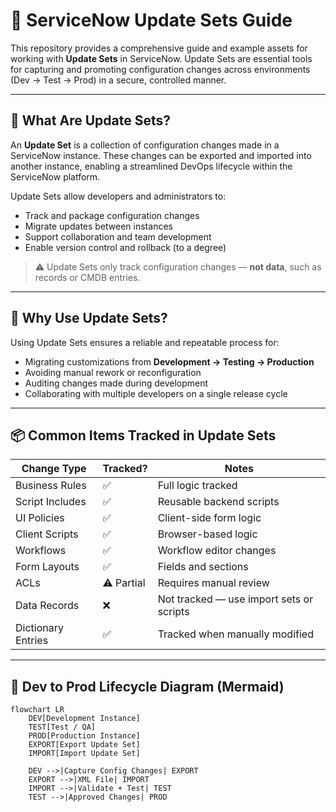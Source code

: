 # 🚀 ServiceNow Update Sets Guide

This repository provides a comprehensive guide and example assets for working with **Update Sets** in ServiceNow. Update Sets are essential tools for capturing and promoting configuration changes across environments (Dev → Test → Prod) in a secure, controlled manner.

---

## 📘 What Are Update Sets?

An **Update Set** is a collection of configuration changes made in a ServiceNow instance. These changes can be exported and imported into another instance, enabling a streamlined DevOps lifecycle within the ServiceNow platform.

Update Sets allow developers and administrators to:

- Track and package configuration changes
- Migrate updates between instances
- Support collaboration and team development
- Enable version control and rollback (to a degree)

> ⚠️ Update Sets only track configuration changes — **not data**, such as records or CMDB entries.

---

## 🧠 Why Use Update Sets?

Using Update Sets ensures a reliable and repeatable process for:
- Migrating customizations from **Development → Testing → Production**
- Avoiding manual rework or reconfiguration
- Auditing changes made during development
- Collaborating with multiple developers on a single release cycle

---

## 📦 Common Items Tracked in Update Sets

| Change Type       | Tracked? | Notes |
|-------------------|----------|-------|
| Business Rules     | ✅        | Full logic tracked |
| Script Includes    | ✅        | Reusable backend scripts |
| UI Policies        | ✅        | Client-side form logic |
| Client Scripts     | ✅        | Browser-based logic |
| Workflows          | ✅        | Workflow editor changes |
| Form Layouts       | ✅        | Fields and sections |
| ACLs               | ⚠️ Partial | Requires manual review |
| Data Records       | ❌        | Not tracked — use import sets or scripts |
| Dictionary Entries | ✅        | Tracked when manually modified |

---

## 🔄 Dev to Prod Lifecycle Diagram (Mermaid)

```mermaid
flowchart LR
    DEV[Development Instance]
    TEST[Test / QA]
    PROD[Production Instance]
    EXPORT[Export Update Set]
    IMPORT[Import Update Set]

    DEV -->|Capture Config Changes| EXPORT
    EXPORT -->|XML File| IMPORT
    IMPORT -->|Validate + Test| TEST
    TEST -->|Approved Changes| PROD
